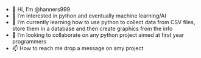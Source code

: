 - 👋 Hi, I’m @hanners999
- 👀 I’m interested in python and eventually machine learning/AI
- 🌱 I’m currently learning how to use python to collect data from CSV files, store them in a database and then create graphics from the info
- 💞️ I’m looking to collaborate on any python project aimed at first year programmers
- 📫 How to reach me drop a message on amy project

<!---
hanners999/hanners999 is a ✨ special ✨ repository because its `README.md` (this file) appears on your GitHub profile.
You can click the Preview link to take a look at your changes.
--->
